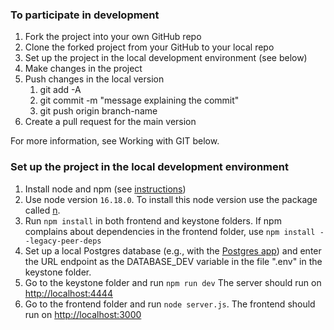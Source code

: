### To participate in development

1. Fork the project into your own GitHub repo
2. Clone the forked project from your GitHub to your local repo
3. Set up the project in the local development environment (see below)
4. Make changes in the project
5. Push changes in the local version
   1. git add -A
   2. git commit -m "message explaining the commit"
   3. git push origin branch-name
6. Create a pull request for the main version

For more information, see Working with GIT below.

### Set up the project in the local development environment

1. Install node and npm (see [instructions](https://www.npmjs.com/get-npm))
2. Use node version `16.18.0`. To install this node version use the package called [n](https://www.npmjs.com/package/n).
3. Run `npm install` in both frontend and keystone folders. If npm complains about dependencies in the frontend folder, use `npm install --legacy-peer-deps`
4. Set up a local Postgres database (e.g., with the [Postgres app](https://postgresapp.com/)) and enter the URL endpoint as the DATABASE_DEV variable in the file ".env" in the keystone folder.
5. Go to the keystone folder and run `npm run dev` The server should run on [http://localhost:4444](http://localhost:4444/)
6. Go to the frontend folder and run `node server.js`. The frontend should run on [http://localhost:3000](http://localhost:3000/)

